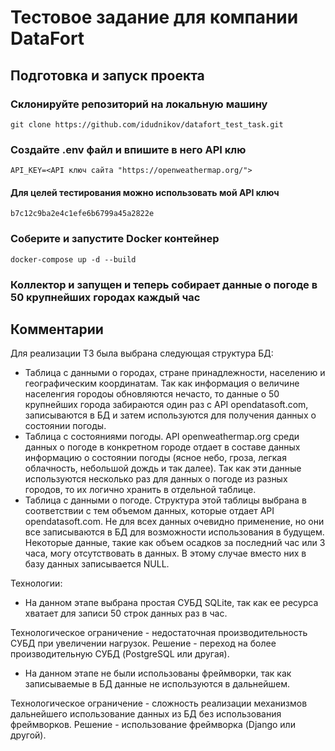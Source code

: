 # Тестовое задание для компании DataFort

## Подготовка и запуск проекта
### Склонируйте репозиторий на локальную машину
    git clone https://github.com/idudnikov/datafort_test_task.git
### Cоздайте .env файл и впишите в него API клю
    API_KEY=<API ключ сайта "https://openweathermap.org/">
#### Для целей тестирования можно использовать мой API ключ
    b7c12c9ba2e4c1efe6b6799a45a2822e
### Соберите и запустите Docker контейнер
    docker-compose up -d --build
### Коллектор и запущен и теперь собирает данные о погоде в 50 крупнейших городах каждый час

## Комментарии
Для реализации ТЗ была выбрана следующая структура БД:
- Таблица с данными о городах, стране принадлежности, населению и географическим координатам.
Так как информация о величине населенгия городоы обновляются нечасто, то данные о 50 крупнейших города забираются один раз с API opendatasoft.com, записываются в БД и затем используются для получения данных о состоянии погоды.
- Таблица с состояниями погоды.
API openweathermap.org среди данных о погоде в конкретном городе отдает в составе данных информацию о состоянии погоды (ясное небо, гроза, легкая облачность, небольшой дождь и так далее). Так как эти данные используются несколько раз для данных о погоде из разных городов, то их логично хранить в отдельной таблице.
- Таблица с данными о погоде.
Структура этой таблицы выбрана в соответствии с тем объемом данных, которые отдает API opendatasoft.com. Не для всех данных очевидно применение, но они все записываются в БД для возможности использования в будущем. Некоторые данные, такие как объем осадков за последний час или 3 часа, могу отсутствовать в данных. В этому случае вместо них в базу данных записывается NULL.

Технологии:
- На данном этапе выбрана простая СУБД SQLite, так как ее ресурса хватает для записи 50 строк данных раз в час.

Технологическое ограничение - недостаточная производительность СУБД при увеличении нагрузок. Решение - переход на более производительную СУБД (PostgreSQL или другая).
- На данном этапе не были использованы фреймворки, так как записываемые в БД данные не используются в дальнейшем.

Технологическое ограничение - сложность реализации механизмов дальнейшего использование данных из БД без использования фреймворков. Решение - использование фреймворка (Django или другой).
